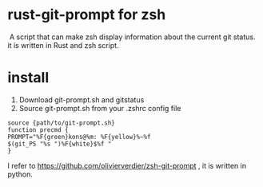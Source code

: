 # rust-git-prompt for zsh
![]()
A script that can make zsh display information about the current git status.
it is written in Rust and zsh script.

# install
1. Download git-prompt.sh and gitstatus 
2. Source git-prompt.sh from your .zshrc config file
```
source {path/to/git-prompt.sh}
function precmd {
PROMPT="%F{green}kons@%m: %F{yellow}%~%f
$(git_PS "%s ")%F{white}$%f "
}
```

I refer to https://github.com/olivierverdier/zsh-git-prompt , it is written in python.